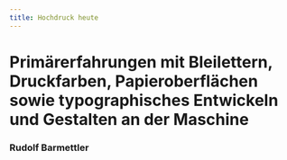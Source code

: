 ```yaml
---
title: Hochdruck heute
---
```



# Primärerfahrungen mit Bleilettern, Druckfarben, Papieroberflächen sowie typographisches Entwickeln und Gestalten an der Maschine

### Rudolf Barmettler
